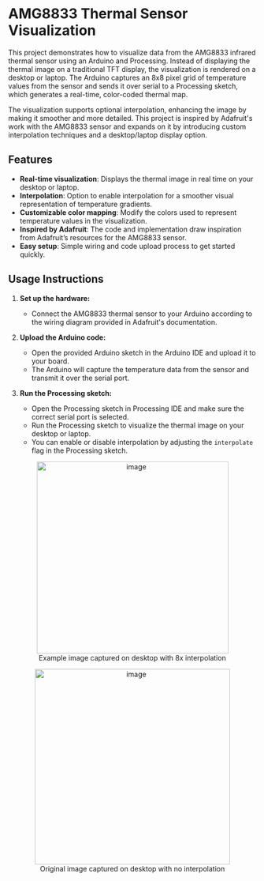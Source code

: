 # AMG8833 Thermal Sensor Visualization
This project demonstrates how to visualize data from the AMG8833 infrared thermal sensor using an Arduino and Processing. Instead of displaying the thermal image on a traditional TFT display, the visualization is rendered on a desktop or laptop. The Arduino captures an 8x8 pixel grid of temperature values from the sensor and sends it over serial to a Processing sketch, which generates a real-time, color-coded thermal map.

The visualization supports optional interpolation, enhancing the image by making it smoother and more detailed. This project is inspired by Adafruit's work with the AMG8833 sensor and expands on it by introducing custom interpolation techniques and a desktop/laptop display option.

## Features

- **Real-time visualization**: Displays the thermal image in real time on your desktop or laptop.
- **Interpolation**: Option to enable interpolation for a smoother visual representation of temperature gradients.
- **Customizable color mapping**: Modify the colors used to represent temperature values in the visualization.
- **Inspired by Adafruit**: The code and implementation draw inspiration from Adafruit’s resources for the AMG8833 sensor.
- **Easy setup**: Simple wiring and code upload process to get started quickly.


## Usage Instructions

1. **Set up the hardware:**
   - Connect the AMG8833 thermal sensor to your Arduino according to the wiring diagram provided in Adafruit's documentation.

2. **Upload the Arduino code:**
   - Open the provided Arduino sketch in the Arduino IDE and upload it to your board.
   - The Arduino will capture the temperature data from the sensor and transmit it over the serial port.

3. **Run the Processing sketch:**
   - Open the Processing sketch in Processing IDE and make sure the correct serial port is selected.
   - Run the Processing sketch to visualize the thermal image on your desktop or laptop.
   - You can enable or disable interpolation by adjusting the `interpolate` flag in the Processing sketch.

<p align="center">
  <img width="389" alt="image" src="https://github.com/user-attachments/assets/54d4096c-8d1a-4857-a74c-f727dfc8d1e7">
  <br>
  <caption>Example image captured on desktop with 8x interpolation</caption>
</p>
<p align="center">
<img width="396" alt="image" src="https://github.com/user-attachments/assets/1c8c53a4-32cb-45d5-95e9-a6b7808e3278">
<br>
  <caption>Original image captured on desktop with no interpolation</caption>
  </p>



